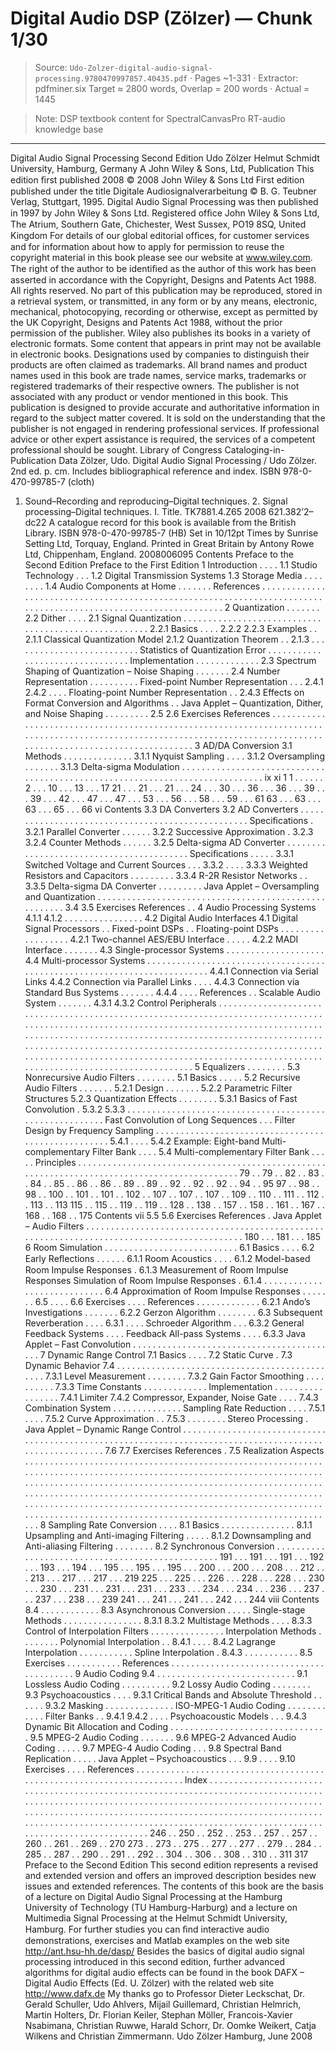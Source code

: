 # Digital Audio DSP (Zölzer) — Chunk 1/30

> Source: `Udo-Zolzer-digital-audio-signal-processing.9780470997857.40435.pdf` · Pages ~1-331 · Extractor: pdfminer.six
> Target ≈ 2800 words, Overlap = 200 words · Actual = 1445

> Note: DSP textbook content for SpectralCanvasPro RT-audio knowledge base

---
Digital Audio Signal Processing
Second Edition
Udo Zölzer
Helmut Schmidt University, Hamburg, Germany
A  John Wiley & Sons, Ltd, Publication
This edition ﬁrst published 2008
© 2008 John Wiley & Sons Ltd
First edition published under the title Digitale Audiosignalverarbeitung © B. G. Teubner
Verlag, Stuttgart, 1995. Digital Audio Signal Processing was then published in 1997 by
John Wiley & Sons Ltd.
Registered ofﬁce
John Wiley & Sons Ltd, The Atrium, Southern Gate, Chichester, West Sussex, PO19 8SQ,
United Kingdom
For details of our global editorial ofﬁces, for customer services and for information about
how to apply for permission to reuse the copyright material in this book please see our
website at www.wiley.com.
The right of the author to be identiﬁed as the author of this work has been asserted in
accordance with the Copyright, Designs and Patents Act 1988.
All rights reserved. No part of this publication may be reproduced, stored in a retrieval
system, or transmitted, in any form or by any means, electronic, mechanical,
photocopying, recording or otherwise, except as permitted by the UK Copyright, Designs
and Patents Act 1988, without the prior permission of the publisher.
Wiley also publishes its books in a variety of electronic formats. Some content that
appears in print may not be available in electronic books.
Designations used by companies to distinguish their products are often claimed as
trademarks. All brand names and product names used in this book are trade names, service
marks, trademarks or registered trademarks of their respective owners. The publisher is
not associated with any product or vendor mentioned in this book. This publication is
designed to provide accurate and authoritative information in regard to the subject matter
covered. It is sold on the understanding that the publisher is not engaged in rendering
professional services. If professional advice or other expert assistance is required, the
services of a competent professional should be sought.
Library of Congress Cataloging-in-Publication Data
Zölzer, Udo.
Digital Audio Signal Processing / Udo Zölzer. 2nd ed.
p. cm.
Includes bibliographical reference and index.
ISBN 978-0-470-99785-7 (cloth)
1. Sound–Recording and reproducing–Digital techniques. 2. Signal processing–Digital
techniques. I. Title.
TK7881.4.Z65 2008
621.382’2–dc22
A catalogue record for this book is available from the British Library.
ISBN 978-0-470-99785-7 (HB)
Set in 10/12pt Times by Sunrise Setting Ltd, Torquay, England.
Printed in Great Britain by Antony Rowe Ltd, Chippenham, England.
2008006095
Contents
Preface to the Second Edition
Preface to the First Edition
1
Introduction
. . . .
1.1 Studio Technology .
. .
1.2 Digital Transmission Systems
1.3 Storage Media . . . .
. . . .
1.4 Audio Components at Home . . .
. . . .
References .
. . . .
. . . .
. . .
. . .
. . .
. . . .
. . . .
. . . .
. . . .
. . . .
. . . .
. . . .
. . . .
. . . .
. . . .
. . . .
. . . .
. . . .
. . . .
. . . .
. . .
. . .
. . .
. . .
. . .
. . . .
. . . .
. . . .
. . . .
. . . .
2 Quantization
. . .
. . . .
2.2 Dither . . . .
2.1 Signal Quantization .
. . . .
. . . .
. . . .
. . . .
. . . .
. . . .
. . . .
. . . .
. . . .
. . . .
. . . .
. . . .
. . . .
2.2.1 Basics . . . .
2.2.2
2.2.3 Examples . .
2.1.1 Classical Quantization Model
2.1.2 Quantization Theorem . .
2.1.3
. . . .
. . . .
. . . .
. .
. . . .
. . . .
. . . .
Statistics of Quantization Error . .
. . . .
. . . .
. . .
. . . .
. . . .
. . .
. . . .
. . . .
Implementation . .
. . . .
. . . .
. . .
2.3 Spectrum Shaping of Quantization – Noise Shaping . . .
. . . .
2.4 Number Representation . .
. . . .
. . . .
Fixed-point Number Representation . . .
2.4.1
2.4.2
. . . .
Floating-point Number Representation . .
2.4.3 Effects on Format Conversion and Algorithms . .
Java Applet – Quantization, Dither, and Noise Shaping .
. . . .
. . . .
2.5
2.6 Exercises
References .
. . . .
. . . .
. . . .
. . . .
. . . .
. . . .
. . . .
. . . .
. .
. . . .
. . .
. . .
. . . .
. . . .
. . .
. . .
. . .
. . .
. . .
. . .
. . .
. . .
. . .
. . .
. . .
. . .
. . .
. . .
. . .
. . .
. . . .
. . . .
. . . .
. . . .
. . . .
. . . .
. . . .
. . . .
. . . .
. . . .
. . . .
. . . .
. . . .
. . . .
. . . .
. . . .
3 AD/DA Conversion
3.1 Methods . . .
. . .
. . . .
. . . .
3.1.1 Nyquist Sampling . . . .
3.1.2 Oversampling . . .
. . . .
3.1.3 Delta-sigma Modulation .
. . . .
. . . .
. . . .
. . . .
. . . .
. . . .
. . . .
. . . .
. . . .
. . . .
. . . .
. . . .
. . .
. . .
. . .
. . .
. . . .
. . . .
. . . .
. . . .
ix
xi
1
1
. . .
. . .
2
. . . 10
. . . 13
. . . 17
21
. . . 21
. . . 21
. . . 24
. . . 30
. . . 36
. . . 36
. . . 39
. . . 39
. . . 42
. . . 47
. . . 47
. . . 53
. . . 56
. . . 58
. . . 59
. . . 61
63
. . . 63
. . . 63
. . . 65
. . . 66
vi
Contents
3.3 DA Converters
3.2 AD Converters
. . . .
. . . .
. . . .
. . . .
. . . .
. . . .
. . . .
. . . .
. . . .
. . . .
. . .
. . . .
. . .
Speciﬁcations .
3.2.1
Parallel Converter . .
. . . .
3.2.2
Successive Approximation .
3.2.3
3.2.4 Counter Methods . .
. . . .
3.2.5 Delta-sigma AD Converter .
. . . .
. . . .
. . . .
. . . .
. . . .
. . . .
. . . .
. . . .
. . . .
. . . .
Speciﬁcations .
. . . .
3.3.1
Switched Voltage and Current Sources . . .
3.3.2
. . . .
3.3.3 Weighted Resistors and Capacitors .
. . . .
. . . .
3.3.4 R-2R Resistor Networks . .
3.3.5 Delta-sigma DA Converter .
. . . .
. . . .
Java Applet – Oversampling and Quantization . . .
. . . .
. . .
. . . .
. . .
. . . .
. . . .
. . . .
. . . .
. . . .
. . . .
. . .
. . . .
. . .
. . .
3.4
3.5 Exercises
References . .
4 Audio Processing Systems
4.1.1
4.1.2
. . . .
. . . .
. . . .
. . . .
4.2 Digital Audio Interfaces
4.1 Digital Signal Processors . .
Fixed-point DSPs . .
Floating-point DSPs
. .
. . . .
. . . .
. . . .
. . . .
4.2.1 Two-channel AES/EBU Interface .
. . . .
4.2.2 MADI Interface . . .
. . . .
4.3 Single-processor Systems . .
. . . .
. . .
. . . .
. . .
. . . .
4.4 Multi-processor Systems . .
. . . .
. . .
. . . .
. . . .
. . . .
. . . .
. . . .
. . . .
. . . .
. . . .
. . . .
. . . .
. . . .
. . . .
. . . .
. . . .
. . . .
. . . .
4.4.1 Connection via Serial Links
4.4.2 Connection via Parallel Links
. . . .
4.4.3 Connection via Standard Bus Systems . . .
. . . .
4.4.4
. . . .
References . .
Scalable Audio System . . .
. . . .
4.3.1
4.3.2 Control
Peripherals . .
. . . .
. . . .
. . . .
. . . .
. . . .
. . .
. . .
. . .
. . .
. . .
. . .
. . .
. . .
. . .
. . .
. . .
. . .
. . .
. . .
. . .
. . .
. . .
. . .
. . .
. . .
. . .
. . .
. . .
. . .
. . .
. . .
. . .
. . .
. . .
. . .
. . .
. . . .
. . . .
. . . .
. . . .
. . . .
. . . .
. . . .
. . . .
. . . .
. . . .
. . . .
. . . .
. . . .
. . . .
. . . .
. . . .
. . . .
. . . .
. . . .
. . . .
. . . .
. . . .
. . . .
. . . .
. . . .
. . . .
. . . .
. . . .
. . . .
. . . .
. . . .
. . . .
. . . .
. . . .
. . . .
. . . .
. . . .
. . . .
. . . .
. . . .
. . . .
. . . .
. . . .
. . . .
. . . .
. . . .
. . . .
. . . .
. . . .
. . . .
. . . .
. . . .
. . . .
. . . .
. . . .
. . . .
. . . .
. . . .
. . . .
. . . .
5 Equalizers
. . . .
. . . .
5.3 Nonrecursive Audio Filters .
. . . .
. . .
5.1 Basics .
. . . .
5.2 Recursive Audio Filters . . .
. . . .
5.2.1 Design . . . .
. . .
5.2.2
Parametric Filter Structures
5.2.3 Quantization Effects . . . .
. . . .
5.3.1 Basics of Fast Convolution .
5.3.2
5.3.3
. . . .
. . . .
. . . .
. . . .
. . . .
. . . .
. . . .
. . . .
. . . .
. . . .
. . . .
. . . .
. . . .
. . . .
Fast Convolution of Long Sequences
. . .
Filter Design by Frequency Sampling . . .
. . . .
. . . .
. . . .
. . . .
. . . .
. . . .
. . . .
. . . .
. . . .
. . . .
. . . .
. . . .
5.4.1
. . . .
5.4.2 Example: Eight-band Multi-complementary Filter Bank . . . .
5.4 Multi-complementary Filter Bank .
. . . .
Principles . . .
. . . .
. . . .
. . . .
. . . .
. . . .
. . . .
. . . .
. . . .
. . . .
. . . .
. . . .
. . .
. . .
. . .
. . .
. . .
. . .
. . .
. . .
. . .
. . .
. . .
. . . .
. . . .
. . .
. . 79
. . 79
. . 82
. . 83
. . 84
. . 85
. . 86
. . 86
. . 89
. . 89
. . 92
. . 92
. . 92
. . 94
. . 95
97
. . 98
. . 98
. . 100
. . 101
. . 101
. . 102
. . 107
. . 107
. . 107
. . 109
. . 110
. . 111
. . 112
. . 113
. . 113
115
. . 115
. . 119
. . 119
. . 128
. . 138
. . 157
. . 158
. . 161
. . 167
. . 168
. . 168
. . 175
Contents
vii
5.5
5.6 Exercises
References .
Java Applet – Audio Filters . . . .
. . . .
. . . .
. . . .
. . . .
. .
. . . .
. . .
. . .
. . . .
. . . .
. . . .
. . . .
. . . .
. . . .
. . . .
. . . .
. . . .
. . .
. . .
. . .
. . . .
. . . .
. . . .
. . . 180
. . . 181
. . . 185
6 Room Simulation
. . .
. . . .
. . .
.
. . . .
. . . .
. . . .
. . . .
6.1 Basics . . . .
6.2 Early Reﬂections . .
. . . .
6.1.1 Room Acoustics
. . . .
6.1.2 Model-based Room Impulse Responses .
6.1.3 Measurement of Room Impulse Responses
Simulation of Room Impulse Responses .
6.1.4
. . . .
. . . .
. . . .
. . . .
. . . .
. . . .
. . . .
6.4 Approximation of Room Impulse Responses . . .
. . . .
6.5
. . . .
6.6 Exercises
. . . .
References .
. . . .
. . . .
. . . .
6.2.1 Ando’s Investigations . . .
. . . .
6.2.2 Gerzon Algorithm . . . .
. . . .
6.3 Subsequent Reverberation . . . .
6.3.1
. . . .
Schroeder Algorithm . . .
6.3.2 General Feedback Systems . . . .
Feedback All-pass Systems . . . .
6.3.3
Java Applet – Fast Convolution . .
. . . .
. . . .
. . . .
. . . .
. . . .
. . . .
. . . .
. .
. . . .
. . .
. . .
7 Dynamic Range Control
7.1 Basics . . . .
7.2 Static Curve .
7.3 Dynamic Behavior
7.4
. . .
. . .
. . .
. . . .
. . . .
.
. . . .
. . . .
. . . .
. . . .
. . . .
. . . .
. . . .
7.3.1 Level Measurement . . . .
. . . .
7.3.2 Gain Factor Smoothing . .
. . . .
. . . .
7.3.3 Time Constants . .
. . . .
. . . .
. . .
Implementation . . .
. . . .
. . . .
. . .
. . .
7.4.1 Limiter
7.4.2 Compressor, Expander, Noise Gate
. . . .
7.4.3 Combination System . . .
. . . .
. . . .
. . .
Sampling Rate Reduction . . . .
7.5.1
. . . .
7.5.2 Curve Approximation . .
7.5.3
. . . .
. . . .
Stereo Processing .
Java Applet – Dynamic Range Control . .
. . . .
. . . .
. . . .
. . . .
. . . .
. . . .
. .
. . . .
. . .
. . .
. . . .
. . . .
. . . .
. . . .
. . . .
. . . .
. . . .
. . . .
. . .
. . . .
. . . .
. . . .
. . . .
. . . .
. . . .
. . . .
. . . .
7.6
7.7 Exercises
References .
7.5 Realization Aspects .
. . . .
. . . .
. . . .
. . .
. . . .
. . . .
. . . .
. . . .
. . . .
. . . .
. . . .
. . . .
. . . .
. . . .
. . . .
. . . .
. . . .
. . . .
. . . .
. . . .
. . . .
. . . .
. . . .
. . . .
. . . .
. . . .
. . . .
. . . .
. . . .
. . . .
. . . .
. . . .
. . . .
. . .
. . .
. . .
. . .
. . .
. . .
. . .
. . .
. . .
. . .
. . .
. . .
. . .
. . .
. . .
. . .
. . .
. . .
. . .
. . .
. . .
. . .
. . .
. . .
. . .
. . .
. . .
. . .
. . .
. . .
. . .
. . .
. . .
. . . .
. . . .
. . . .
. . . .
. . . .
. . . .
. . . .
. . . .
. . . .
. . . .
. . . .
. . . .
. . . .
. . . .
. . . .
. . . .
. . . .
. . . .
. . . .
. . . .
. . . .
. . . .
. . . .
. . . .
. . . .
. . . .
. . . .
. . . .
. . . .
. . . .
. . . .
. . . .
. . . .
8 Sampling Rate Conversion
. . . .
8.1 Basics . . . .
. . . .
. . . .
. . .
8.1.1 Upsampling and Anti-imaging Filtering .
. . . .
8.1.2 Downsampling and Anti-aliasing Filtering . . . .
. . . .
8.2 Synchronous Conversion .
. . . .
. . . .
. . . .
. . . .
. . . .
. . .
. . .
. . .
. . .
. . . .
. . . .
. . . .
. . . .
191
. . . 191
. . . 191
. . . 192
. . . 193
. . . 194
. . . 195
. . . 195
. . . 195
. . . 200
. . . 200
. . . 208
. . . 212
. . . 213
. . . 217
. . . 217
. . . 219
225
. . . 225
. . . 226
. . . 228
. . . 228
. . . 230
. . . 230
. . . 231
. . . 231
. . . 231
. . . 233
. . . 234
. . . 234
. . . 236
. . . 237
. . . 237
. . . 238
. . . 239
241
. . . 241
. . . 241
. . . 242
. . . 244
viii
Contents
8.4
. . . .
. . . .
. . . .
8.3 Asynchronous Conversion .
. . . .
Single-stage Methods . . . .
. . . .
. . . .
. . . .
8.3.1
8.3.2 Multistage Methods
. . . .
8.3.3 Control of Interpolation Filters . . . . . . .
. . . .
. . . .
Interpolation Methods .
. . .
. . . .
Polynomial Interpolation . .
8.4.1
. . . .
8.4.2 Lagrange Interpolation . . .
. . . .
. . . .
Spline Interpolation .
8.4.3
. . . .
. . . .
. . .
8.5 Exercises
. . . .
. . . .
. . .
References . .
. . . .
. . . .
. . . .
. . . .
. . . .
. . . .
. . . .
. . . .
. . .
. . . .
9 Audio Coding
9.4
. . . .
. . . .
. . . .
. . . .
. . . .
. . . .
. . . .
9.1 Lossless Audio Coding . . .
. . . .
. . .
9.2 Lossy Audio Coding .
. . . .
. . .
9.3 Psychoacoustics . . . .
9.3.1 Critical Bands and Absolute Threshold . .
. . . .
9.3.2 Masking . . .
. . . .
. . .
. . . .
ISO-MPEG-1 Audio Coding . . . .
. . . .
. . . .
Filter Banks . .
9.4.1
9.4.2
. . . .
Psychoacoustic Models . . .
9.4.3 Dynamic Bit Allocation and Coding . . . .
. . . .
. . . .
. . . .
. . . .
. . . .
. . . .
. . . .
9.5 MPEG-2 Audio Coding . . .
. . . .
9.6 MPEG-2 Advanced Audio Coding .
. . . .
9.7 MPEG-4 Audio Coding . . .
9.8 Spectral Band Replication .
. . . .
Java Applet – Psychoacoustics . . .
9.9
. . . .
9.10 Exercises
. . . .
References . .
. . . .
. . . .
. . . .
. . . .
. . . .
. . . .
. . . .
. . . .
. . . .
. . . .
. . . .
. . . .
. . . .
. . .
. . . .
. . .
. . .
. . .
Index
. . .
. . .
. . .
. . .
. . .
. . .
. . .
. . .
. . .
. . .
. . .
. . .
. . .
. . .
. . .
. . .
. . .
. . .
. . .
. . .
. . .
. . .
. . .
. . .
. . .
. . .
. . . .
. . . .
. . . .
. . . .
. . . .
. . . .
. . . .
. . . .
. . . .
. . . .
. . . .
. . . .
. . . .
. . . .
. . . .
. . . .
. . . .
. . . .
. . . .
. . . .
. . . .
. . . .
. . . .
. . . .
. . . .
. . . .
. . . .
. . . .
. . . .
. . . .
. . . .
. . . .
. . . .
. . . .
. . . .
. . . .
. . . .
. . . .
. . . .
. . . .
. . . .
. . . .
. . . .
. . . .
. . . .
. . . .
. . . .
. . . .
. . . .
. . . .
. . . .
. . . .
. . 246
. . 250
. . 252
. . 253
. . 257
. . 257
. . 260
. . 261
. . 269
. . 270
273
. . 273
. . 275
. . 277
. . 277
. . 279
. . 284
. . 285
. . 287
. . 290
. . 291
. . 292
. . 304
. . 306
. . 308
. . 310
. . 311
317
Preface to the Second Edition
This second edition represents a revised and extended version and offers an improved
description besides new issues and extended references. The contents of this book are
the basis of a lecture on Digital Audio Signal Processing at the Hamburg University of
Technology (TU Hamburg-Harburg) and a lecture on Multimedia Signal Processing at the
Helmut Schmidt University, Hamburg. For further studies you can ﬁnd interactive audio
demonstrations, exercises and Matlab examples on the web site
http://ant.hsu-hh.de/dasp/
Besides the basics of digital audio signal processing introduced in this second edition,
further advanced algorithms for digital audio effects can be found in the book DAFX –
Digital Audio Effects (Ed. U. Zölzer) with the related web site
http://www.dafx.de
My thanks go to Professor Dieter Leckschat, Dr. Gerald Schuller, Udo Ahlvers,
Mijail Guillemard, Christian Helmrich, Martin Holters, Dr. Florian Keiler, Stephan Möller,
Francois-Xavier Nsabimana, Christian Ruwwe, Harald Schorr, Dr. Oomke Weikert,
Catja Wilkens and Christian Zimmermann.
Udo Zölzer
Hamburg, June 2008
